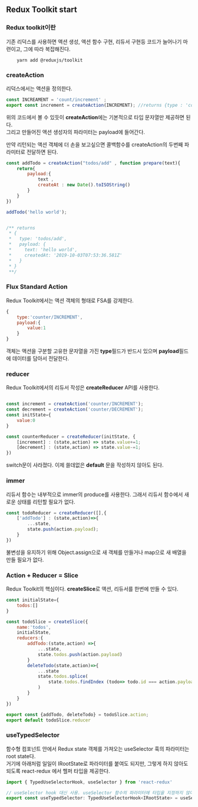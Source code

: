 ## Redux Toolkit start

### Redux toolkit이란

기존 리덕스를 사용하면 액션 생성, 액션 함수 구현, 리듀서 구현등 코드가 늘어나기 마련이고, 그에 따라 복잡해진다.

```
    yarn add @reduxjs/toolkit
```


### createAction

리덕스에서는 액션을 정의한다.

```javascript
const INCREAMENT = 'count/increment' ;
export const increment = createAction(INCREMENT); //returns {type : 'counter/INCREMENT'}
```

위의 코드에서 볼 수 있듯이 **createAction**에는 기본적으로 타입 문자열만 제공하면 된다.   
그리고 만들어진 액션 생성자의 파라미터는 payload에 들어간다.

만약 리턴되는 액션 객체에 더 손을 보고싶으면 콜백함수를 createAction의 두번째 파라미터로 전달하면 된다.


```javascript
const addTodo = createAction("todos/add" , function prepare(text){
    return{
        payload:{
            text ,
            createAt : new Date().toISOString()
        }
    }
})

addTodo('hello world');


/** returns
 * {
 *   type: 'todos/add',
 *   payload: {
 *     text: 'hello world',
 *     createdAt: '2019-10-03T07:53:36.581Z'
 *   }
 * }
 **/

```

### Flux Standard Action

Redux Toolkit에서는 액션 객체의 형태로 FSA를 강제한다.

```javascript
{
    type:'counter/INCREMENT',
    payload:{
        value:1
    }
}
```
객체는 액션을 구분할 고유한 문자열을 가진 **type**필드가 반드시 있으며 **payload**필드에 데이터를 담아서 전달한다.

### reducer

Redux Toolkit에서의 리듀서 작성은 **createReducer** API를 사용한다.

```javascript

const increment = createAction('counter/INCREMENT');
const decrement = createAction('counter/DECREMENT');
const initState={
    value:0
}

const counterReducer = createReducer(initState, {
    [increment] : (state,action) => state.value+=1;
    [decrement] : (state,action) => state.value-=1;
})

```
switch문이 사라졌다. 이제 쓸데없은 **default** 문을 작성하지 않아도 된다.


### immer

리듀서 함수는 내부적으로 immer의 produce를 사용한다. 그래서 리듀서 함수에서 새로운 상태를 리턴할 필요가 없다.

```javascript
const todoReducer = createReducer([],{
    ['addTodo'] : (state,action)=>{
        ...state,
        state.push(action.payload);
    }
})
```

불변성을 유지하기 위해 Object.assign으로 새 객체를 만들거나 map으로 새 배열을 만들 필요가 없다.


### Action + Reducer = Slice

Redux Toolkit의 핵심이다. **createSlice**로 액션, 리듀서를 한번에 만들 수 있다.

```javascript
const initialState={
    todos:[]
}

const todoSlice = createSlice({
    name:'todos',
    initialState,
    reducers:{
        addTodo:(state,action) =>{
            ...state,
            state.todos.push(action.payload)
        }
        deleteTodo(state,action)=>{
            ...state
            state.todos.splice(
                state.todos.findIndex (todo=> todo.id === action.payload),1
            )
        }
    }
})

export const {addTodo, deleteTodo} = todoSlice.action;
export default todoSlice.reducer
```

### useTypedSelector
함수형 컴포넌트 안에서 Redux state 객체를 가져오는 useSelector 훅의 파라미터는 root state다.   
 거기에 아래처럼 일일이 IRootState로 파라미터를 붙여도 되지만, 그렇게 하지 않아도 되도록 react-redux 에서 헬퍼 타입을 제공한다.


```javascript
import { TypedUseSelectorHook, useSelector } from 'react-redux'

// useSelector hook 대신 사용. useSelector 함수의 파라미터에 타입을 지정하지 않아도 된다.
export const useTypedSelector: TypedUseSelectorHook<IRootState> = useSelector

```

